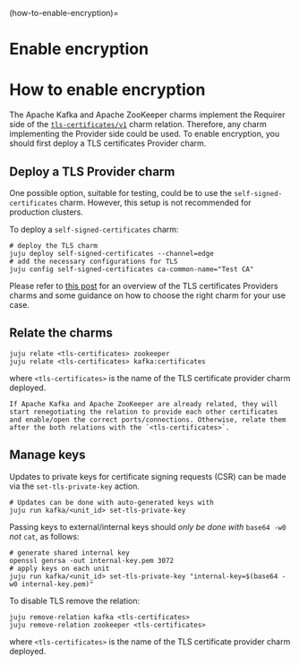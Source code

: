 (how-to-enable-encryption)=
# Enable encryption

# How to enable encryption

The Apache Kafka and Apache ZooKeeper charms implement the Requirer side of the [`tls-certificates/v1`](https://github.com/canonical/charm-relation-interfaces/blob/main/interfaces/tls_certificates/v1/README.md) charm relation. Therefore, any charm implementing the Provider side could be used.
To enable encryption, you should first deploy a TLS certificates Provider charm. 

## Deploy a TLS Provider charm

One possible option, suitable for testing, could be to use the `self-signed-certificates` charm.
However, this setup is not recommended for production clusters. 

To deploy a `self-signed-certificates` charm:

```shell
# deploy the TLS charm
juju deploy self-signed-certificates --channel=edge
# add the necessary configurations for TLS
juju config self-signed-certificates ca-common-name="Test CA"
```

Please refer to [this post](https://charmhub.io/topics/security-with-x-509-certificates) for an overview of the TLS certificates Providers charms and some guidance on how to choose the right charm for your use case. 

## Relate the charms

```
juju relate <tls-certificates> zookeeper
juju relate <tls-certificates> kafka:certificates
```

where `<tls-certificates>` is the name of the TLS certificate provider charm deployed.

```{note}
If Apache Kafka and Apache ZooKeeper are already related, they will start renegotiating the relation to provide each other certificates and enable/open the correct ports/connections. Otherwise, relate them after the both relations with the `<tls-certificates>`.
```

## Manage keys

Updates to private keys for certificate signing requests (CSR) can be made via the `set-tls-private-key` action.
```shell
# Updates can be done with auto-generated keys with
juju run kafka/<unit_id> set-tls-private-key
```

Passing keys to external/internal keys should *only be done with* `base64 -w0` *not* `cat`, as follows:

```shell
# generate shared internal key
openssl genrsa -out internal-key.pem 3072
# apply keys on each unit
juju run kafka/<unit_id> set-tls-private-key "internal-key=$(base64 -w0 internal-key.pem)"
```

To disable TLS remove the relation:

```shell
juju remove-relation kafka <tls-certificates>
juju remove-relation zookeeper <tls-certificates>
```

where `<tls-certificates>` is the name of the TLS certificate provider charm deployed.

